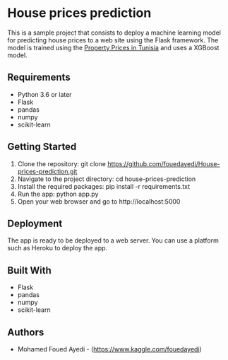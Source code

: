 # House prices prediction

This is a sample project that consists to deploy a machine learning model for predicting house prices to a web site using the Flask framework. The model is trained using the [Property Prices in Tunisia](https://www.kaggle.com/datasets/ghassen1302/property-prices-in-tunisia) and uses a XGBoost model.

## Requirements
- Python 3.6 or later
- Flask
- pandas
- numpy
- scikit-learn

## Getting Started
1. Clone the repository: git clone https://github.com/fouedayedi/House-prices-prediction.git
2. Navigate to the project directory: cd house-prices-prediction
3. Install the required packages: pip install -r requirements.txt
4. Run the app: python app.py
5. Open your web browser and go to http://localhost:5000

## Deployment
The app is ready to be deployed to a web server. You can use a platform such as Heroku to deploy the app.

## Built With
- Flask
- pandas
- numpy
- scikit-learn

## Authors

- Mohamed Foued Ayedi - (https://www.kaggle.com/fouedayedi)
